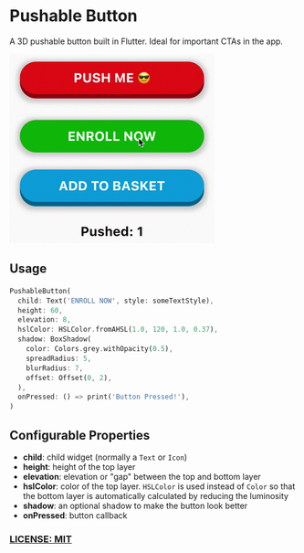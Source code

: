 # Pushable Button

A 3D pushable button built in Flutter. Ideal for important CTAs in the app.

![](media/pushable_button.gif)

## Usage

```dart
PushableButton(
  child: Text('ENROLL NOW', style: someTextStyle),
  height: 60,
  elevation: 8,
  hslColor: HSLColor.fromAHSL(1.0, 120, 1.0, 0.37),
  shadow: BoxShadow(
    color: Colors.grey.withOpacity(0.5),
    spreadRadius: 5,
    blurRadius: 7,
    offset: Offset(0, 2),
  ),
  onPressed: () => print('Button Pressed!'),
)
```

## Configurable Properties

- **child**: child widget (normally a `Text` or `Icon`)
- **height**: height of the top layer
- **elevation**: elevation or "gap" between the top and bottom layer
- **hslColor**: color of the top layer. `HSLColor` is used instead of `Color` so that the bottom layer is automatically calculated by reducing the luminosity
- **shadow**: an optional shadow to make the button look better
- **onPressed**: button callback

### [LICENSE: MIT](LICENSE)